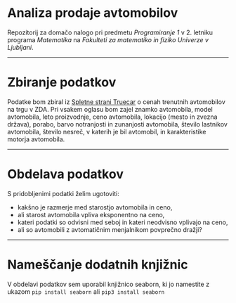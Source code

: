 # Analiza prodaje avtomobilov

Repozitorij za domačo nalogo pri predmetu *Programiranje 1* v 2. letniku programa *Matematika* na *Fakulteti za matematiko in fiziko Univerze v Ljubljani*.

---

# Zbiranje podatkov

Podatke bom zbiral iz [Spletne strani Truecar](https://www.truecar.com) o cenah trenutnih avtomobilov na trgu v ZDA. Pri vsakem oglasu bom zajel znamko avtomobila, model avtomobila, leto proizvodnje, ceno avtomobila, lokacijo (mesto in zvezna država), porabo, barvo notranjosti in zunanjosti avtomobila, število lastnikov avtomobila, število nesreč, v katerih je bil avtomobil, in karakteristike motorja avtomobila.

---

# Obdelava podatkov

S pridobljenimi podatki želim ugotoviti:
- kakšno je razmerje med starostjo avtomobila in ceno,
- ali starost avtomobila vpliva eksponentno na ceno,
- kateri podatki so odvisni med seboj in kateri neodvisno vplivajo na ceno,
- ali so avtomobili z avtomatičnim menjalnikom povprečno dražji?

---

# Nameščanje dodatnih knjižnic

V obdelavi podatkov sem uporabil knjižnico seaborn, ki jo namestite z ukazom `pip install seaborn` ali `pip3 install seaborn`


